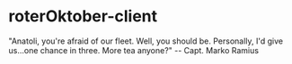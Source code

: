 # roterOktober-client
"Anatoli, you're afraid of our fleet. Well, you should be. Personally, I'd give us...one chance in three. More tea anyone?" -- Capt. Marko Ramius
